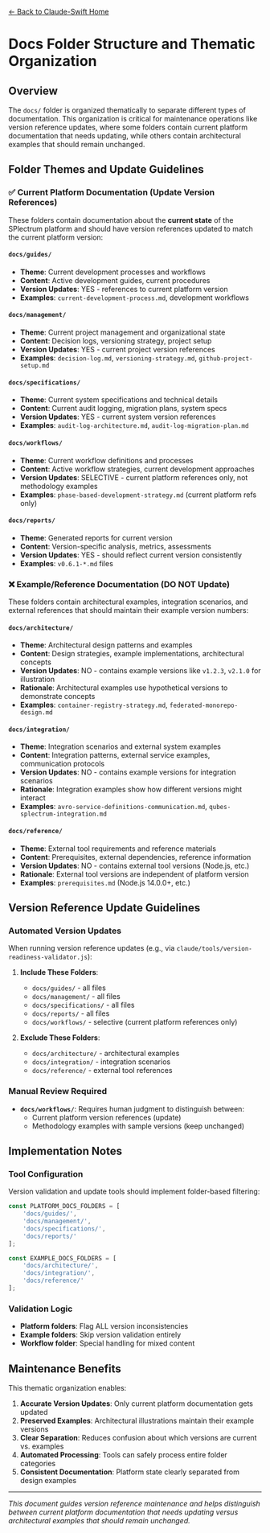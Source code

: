 [← Back to Claude-Swift Home](../../README.md)

# Docs Folder Structure and Thematic Organization

## Overview

The `docs/` folder is organized thematically to separate different types of documentation. This organization is critical for maintenance operations like version reference updates, where some folders contain current platform documentation that needs updating, while others contain architectural examples that should remain unchanged.

## Folder Themes and Update Guidelines

### ✅ Current Platform Documentation (Update Version References)

These folders contain documentation about the **current state** of the SPlectrum platform and should have version references updated to match the current platform version:

#### `docs/guides/`
- **Theme**: Current development processes and workflows
- **Content**: Active development guides, current procedures
- **Version Updates**: YES - references to current platform version
- **Examples**: `current-development-process.md`, development workflows

#### `docs/management/`  
- **Theme**: Current project management and organizational state
- **Content**: Decision logs, versioning strategy, project setup
- **Version Updates**: YES - current project version references
- **Examples**: `decision-log.md`, `versioning-strategy.md`, `github-project-setup.md`

#### `docs/specifications/`
- **Theme**: Current system specifications and technical details
- **Content**: Current audit logging, migration plans, system specs
- **Version Updates**: YES - current system version references
- **Examples**: `audit-log-architecture.md`, `audit-log-migration-plan.md`

#### `docs/workflows/`
- **Theme**: Current workflow definitions and processes
- **Content**: Active workflow strategies, current development approaches
- **Version Updates**: SELECTIVE - current platform references only, not methodology examples
- **Examples**: `phase-based-development-strategy.md` (current platform refs only)

#### `docs/reports/`
- **Theme**: Generated reports for current version
- **Content**: Version-specific analysis, metrics, assessments
- **Version Updates**: YES - should reflect current version consistently
- **Examples**: `v0.6.1-*.md` files

### ❌ Example/Reference Documentation (DO NOT Update)

These folders contain architectural examples, integration scenarios, and external references that should maintain their example version numbers:

#### `docs/architecture/`
- **Theme**: Architectural design patterns and examples
- **Content**: Design strategies, example implementations, architectural concepts
- **Version Updates**: NO - contains example versions like `v1.2.3`, `v2.1.0` for illustration
- **Rationale**: Architectural examples use hypothetical versions to demonstrate concepts
- **Examples**: `container-registry-strategy.md`, `federated-monorepo-design.md`

#### `docs/integration/`
- **Theme**: Integration scenarios and external system examples
- **Content**: Integration patterns, external service examples, communication protocols
- **Version Updates**: NO - contains example versions for integration scenarios
- **Rationale**: Integration examples show how different versions might interact
- **Examples**: `avro-service-definitions-communication.md`, `qubes-splectrum-integration.md`

#### `docs/reference/`
- **Theme**: External tool requirements and reference materials
- **Content**: Prerequisites, external dependencies, reference information
- **Version Updates**: NO - contains external tool versions (Node.js, etc.)
- **Rationale**: External tool versions are independent of platform version
- **Examples**: `prerequisites.md` (Node.js 14.0.0+, etc.)

## Version Reference Update Guidelines

### Automated Version Updates
When running version reference updates (e.g., via `claude/tools/version-readiness-validator.js`):

1. **Include These Folders**:
   - `docs/guides/` - all files
   - `docs/management/` - all files  
   - `docs/specifications/` - all files
   - `docs/reports/` - all files
   - `docs/workflows/` - selective (current platform references only)

2. **Exclude These Folders**:
   - `docs/architecture/` - architectural examples
   - `docs/integration/` - integration scenarios
   - `docs/reference/` - external tool references

### Manual Review Required
- **`docs/workflows/`**: Requires human judgment to distinguish between:
  - Current platform version references (update)
  - Methodology examples with sample versions (keep unchanged)

## Implementation Notes

### Tool Configuration
Version validation and update tools should implement folder-based filtering:

```javascript
const PLATFORM_DOCS_FOLDERS = [
    'docs/guides/',
    'docs/management/', 
    'docs/specifications/',
    'docs/reports/'
];

const EXAMPLE_DOCS_FOLDERS = [
    'docs/architecture/',
    'docs/integration/',
    'docs/reference/'
];
```

### Validation Logic
- **Platform folders**: Flag ALL version inconsistencies
- **Example folders**: Skip version validation entirely
- **Workflow folder**: Special handling for mixed content

## Maintenance Benefits

This thematic organization enables:

1. **Accurate Version Updates**: Only current platform documentation gets updated
2. **Preserved Examples**: Architectural illustrations maintain their example versions
3. **Clear Separation**: Reduces confusion about which versions are current vs. examples
4. **Automated Processing**: Tools can safely process entire folder categories
5. **Consistent Documentation**: Platform state clearly separated from design examples

---

*This document guides version reference maintenance and helps distinguish between current platform documentation that needs updating versus architectural examples that should remain unchanged.*